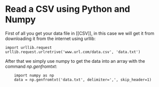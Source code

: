 # Read a CSV using Python and Numpy
First of all you get your data file in [[CSV]], in this case we will get it from downloading it from the internet using urllib:
```jupyter
import urllib.request
urllib.request.urlretrive('www.url.com/data.csv', 'data.txt')
```

After that we simply use numpy to get the data into an array with the command *np.genfromtxt*:
```jupyter
	import numpy as np
	data = np.genfromtxt('data.txt', delimiter=',', skip_header=1)
```
	

